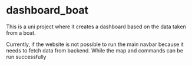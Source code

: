 # dashboard_boat
This is a uni project where it creates a dashboard based on the data taken from a boat.

Currently, if the website is not possible to run the main navbar because it needs to fetch data from backend. While the map and commands can be run successfully
